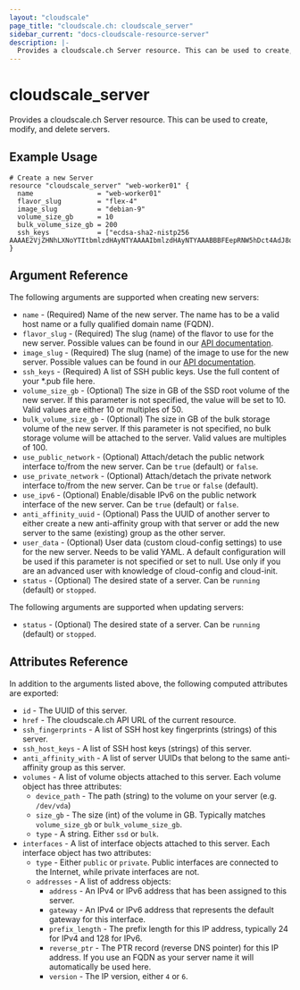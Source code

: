 ```yaml
---
layout: "cloudscale"
page_title: "cloudscale.ch: cloudscale_server"
sidebar_current: "docs-cloudscale-resource-server"
description: |-
  Provides a cloudscale.ch Server resource. This can be used to create, modify, and delete servers.
---
```


# cloudscale\_server

Provides a cloudscale.ch Server resource. This can be used to create, modify, and delete servers. 

## Example Usage

```hcl
# Create a new Server
resource "cloudscale_server" "web-worker01" {
  name                = "web-worker01"
  flavor_slug         = "flex-4"
  image_slug          = "debian-9"
  volume_size_gb      = 10
  bulk_volume_size_gb = 200
  ssh_keys            = ["ecdsa-sha2-nistp256 AAAAE2VjZHNhLXNoYTItbmlzdHAyNTYAAAAIbmlzdHAyNTYAAABBBFEepRNW5hDct4AdJ8oYsb4lNP5E9XY5fnz3ZvgNCEv7m48+bhUjJXUPuamWix3zigp2lgJHC6SChI/okJ41GUY="]
}
```

## Argument Reference

The following arguments are supported when creating new servers:

* `name` - (Required) Name of the new server. The name has to be a valid host name or a fully qualified domain name (FQDN).
* `flavor_slug` - (Required) The slug (name) of the flavor to use for the new server. Possible values can be found in our [API documentation](https://www.cloudscale.ch/en/api/v1#flavors).
* `image_slug` - (Required) The slug (name) of the image to use for the new server. Possible values can be found in our [API documentation](https://www.cloudscale.ch/en/api/v1#images).
* `ssh_keys` - (Required) A list of SSH public keys. Use the full content of your \*.pub file here.
* `volume_size_gb` - (Optional) The size in GB of the SSD root volume of the new server. If this parameter is not specified, the value will be set to 10. Valid values are either 10 or multiples of 50.
* `bulk_volume_size_gb` - (Optional) The size in GB of the bulk storage volume of the new server. If this parameter is not specified, no bulk storage volume will be attached to the server. Valid values are multiples of 100.
* `use_public_network` - (Optional) Attach/detach the public network interface to/from the new server. Can be `true` (default) or `false`.
* `use_private_network` - (Optional) Attach/detach the private network interface to/from the new server. Can be `true` or `false` (default).
* `use_ipv6` - (Optional) Enable/disable IPv6 on the public network interface of the new server. Can be `true` (default) or `false`.
* `anti_affinity_uuid` - (Optional) Pass the UUID of another server to either create a new anti-affinity group with that server or add the new server to the same (existing) group as the other server.
* `user_data` - (Optional) User data (custom cloud-config settings) to use for the new server. Needs to be valid YAML. A default configuration will be used if this parameter is not specified or set to null. Use only if you are an advanced user with knowledge of cloud-config and cloud-init.
* `status` - (Optional) The desired state of a server. Can be `running` (default) or `stopped`.

The following arguments are supported when updating servers:

* `status` - (Optional) The desired state of a server. Can be `running` (default) or `stopped`.

## Attributes Reference

In addition to the arguments listed above, the following computed attributes are exported:

* `id` - The UUID of this server.
* `href` - The cloudscale.ch API URL of the current resource.
* `ssh_fingerprints` - A list of SSH host key fingerprints (strings) of this server.
* `ssh_host_keys` - A list of SSH host keys (strings) of this server.
* `anti_affinity_with` - A list of server UUIDs that belong to the same anti-affinity group as this server.
* `volumes` - A list of volume objects attached to this server. Each volume object has three attributes:
    * `device_path` - The path (string) to the volume on your server (e.g. `/dev/vda`)
    * `size_gb` - The size (int) of the volume in GB. Typically matches `volume_size_gb` or `bulk_volume_size_gb`.
    * `type` - A string. Either `ssd` or `bulk`.
* `interfaces` - A list of interface objects attached to this server. Each interface object has two attributes:
    * `type` - Either `public` or `private`. Public interfaces are connected to the Internet, while private interfaces are not.
    * `addresses` - A list of address objects:
        * `address` - An IPv4 or IPv6 address that has been assigned to this server.
        * `gateway` - An IPv4 or IPv6 address that represents the default gateway for this interface.
        * `prefix_length` - The prefix length for this IP address, typically 24 for IPv4 and 128 for IPv6.
        * `reverse_ptr` - The PTR record (reverse DNS pointer) for this IP address. If you use an FQDN as your server name it will automatically be used here.
        * `version` - The IP version, either `4` or `6`.
